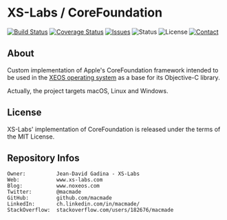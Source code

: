 XS-Labs / CoreFoundation
========================

[![Build Status](https://img.shields.io/travis/macmade/CoreFoundation.svg?branch=master&style=flat)](https://travis-ci.org/macmade/CoreFoundation)
[![Coverage Status](https://img.shields.io/coveralls/macmade/CoreFoundation.svg?branch=master&style=flat)](https://coveralls.io/r/macmade/CoreFoundation?branch=master)
[![Issues](http://img.shields.io/github/issues/macmade/CoreFoundation.svg?style=flat)](https://github.com/macmade/CoreFoundation/issues)
![Status](https://img.shields.io/badge/status-prototype-orange.svg?style=flat)
![License](https://img.shields.io/badge/license-mit-brightgreen.svg?style=flat)
[![Contact](https://img.shields.io/badge/contact-@macmade-blue.svg?style=flat)](https://twitter.com/macmade)

About
-----

Custom implementation of Apple's CoreFoundation framework intended to be used in the [XEOS operating system](http://www.xs-labs.com/en/projects/xeos/) as a base for its Objective-C library.

Actually, the project targets macOS, Linux and Windows.

License
-------

XS-Labs' implementation of CoreFoundation is released under the terms of the MIT License.

Repository Infos
----------------

    Owner:			Jean-David Gadina - XS-Labs
    Web:			www.xs-labs.com
    Blog:			www.noxeos.com
    Twitter:		@macmade
    GitHub:			github.com/macmade
    LinkedIn:		ch.linkedin.com/in/macmade/
    StackOverflow:	stackoverflow.com/users/182676/macmade
